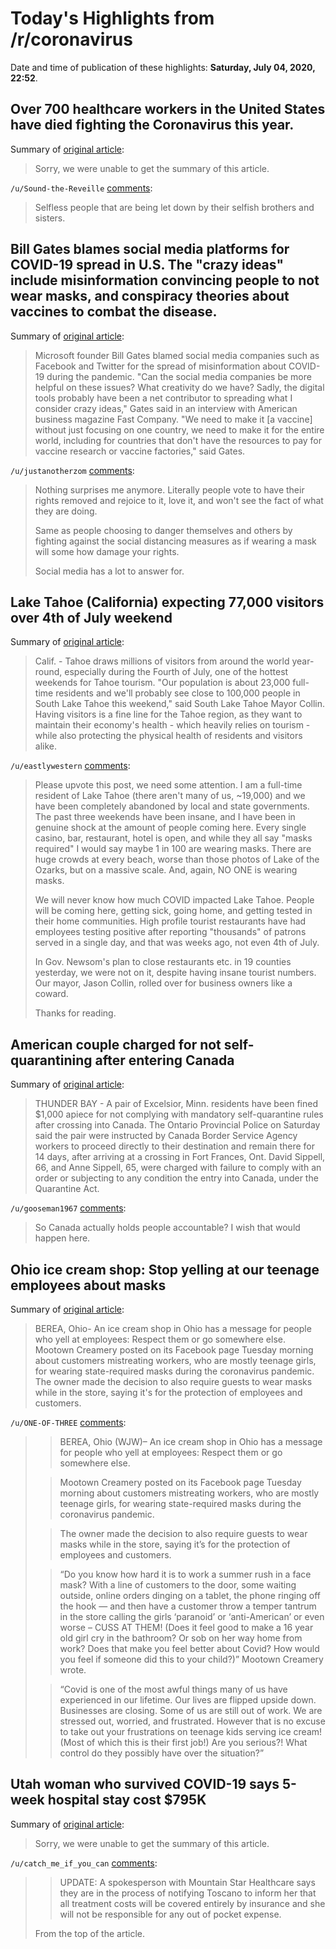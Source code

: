 # Today's Highlights from /r/coronavirus

Date and time of publication of these highlights: **Saturday, July 04, 2020, 22:52**.

## Over 700 healthcare workers in the United States have died fighting the Coronavirus this year.

Summary of [original article](https://khn.org/news/lost-on-the-frontline-health-care-worker-death-toll-covid19-coronavirus/):

> Sorry, we were unable to get the summary of this article.

`/u/Sound-the-Reveille` [comments](https://www.reddit.com/r/Coronavirus/comments/hlakf1/over_700_healthcare_workers_in_the_united_states/):

> Selfless people that are being let down by their selfish brothers and sisters.

## Bill Gates blames social media platforms for COVID-19 spread in U.S. The "crazy ideas" include misinformation convincing people to not wear masks, and conspiracy theories about vaccines to combat the disease.

Summary of [original article](https://news.cgtn.com/news/2020-07-04/Bill-Gates-blames-social-media-platforms-for-COVID-19-spread-in-U-S--RR9BfgELUk/index.html):

> Microsoft founder Bill Gates blamed social media companies such as Facebook and Twitter for the spread of misinformation about COVID-19 during the pandemic. "Can the social media companies be more helpful on these issues? What creativity do we have? Sadly, the digital tools probably have been a net contributor to spreading what I consider crazy ideas," Gates said in an interview with American business magazine Fast Company. "We need to make it [a vaccine] without just focusing on one country, we need to make it for the entire world, including for countries that don't have the resources to pay for vaccine research or vaccine factories," said Gates.

`/u/justanotherzom` [comments](https://www.reddit.com/r/Coronavirus/comments/hl3m5y/bill_gates_blames_social_media_platforms_for/):

> Nothing surprises me anymore. Literally people vote to have their rights removed and rejoice to it, love it, and won't see the fact of what they are doing.
> 
> Same as people choosing to danger themselves and others by fighting against the social distancing measures as if wearing a mask will some how damage your rights.
> 
> Social media has a lot to answer for.

## Lake Tahoe (California) expecting 77,000 visitors over 4th of July weekend

Summary of [original article](https://www.abc10.com/article/news/health/coronavirus/tahoe-expecting-77000-visitors-over-fourth-of-july-weekend/103-51bf3b02-a702-4533-a7b0-02e0b44d4327?repost):

> Calif. - Tahoe draws millions of visitors from around the world year-round, especially during the Fourth of July, one of the hottest weekends for Tahoe tourism. "Our population is about 23,000 full-time residents and we'll probably see close to 100,000 people in South Lake Tahoe this weekend," said South Lake Tahoe Mayor Collin. Having visitors is a fine line for the Tahoe region, as they want to maintain their economy's health - which heavily relies on tourism - while also protecting the physical health of residents and visitors alike.

`/u/eastlywestern` [comments](https://www.reddit.com/r/Coronavirus/comments/hl7xdi/lake_tahoe_california_expecting_77000_visitors/):

> Please upvote this post, we need some attention. I am a full-time resident of Lake Tahoe (there aren't many of us, ~19,000) and we have been completely abandoned by local and state governments. The past three weekends have been insane, and I have been in genuine shock at the amount of people coming here. Every single casino, bar, restaurant, hotel is open, and while they all say "masks required" I would say maybe 1 in 100 are wearing masks. There are huge crowds at every beach, worse than those photos of Lake of the Ozarks, but on a massive scale. And, again, NO ONE is wearing masks.
> 
> We will never know how much COVID impacted Lake Tahoe. People will be coming here, getting sick, going home, and getting tested in their home communities. High profile tourist restaurants have had employees testing positive after reporting "thousands" of patrons served in a single day, and that was weeks ago, not even 4th of July. 
> 
> In Gov. Newsom's plan to close restaurants etc. in 19 counties yesterday, we were not on it, despite having insane tourist numbers. Our mayor, Jason Collin, rolled over for business owners like a coward. 
> 
> Thanks for reading.

## American couple charged for not self-quarantining after entering Canada

Summary of [original article](https://www.tbnewswatch.com/local-news/american-couple-charged-for-not-self-quarantining-after-entering-canada-2540045):

> THUNDER BAY - A pair of Excelsior, Minn. residents have been fined $1,000 apiece for not complying with mandatory self-quarantine rules after crossing into Canada. The Ontario Provincial Police on Saturday said the pair were instructed by Canada Border Service Agency workers to proceed directly to their destination and remain there for 14 days, after arriving at a crossing in Fort Frances, Ont. David Sippell, 66, and Anne Sippell, 65, were charged with failure to comply with an order or subjecting to any condition the entry into Canada, under the Quarantine Act.

`/u/gooseman1967` [comments](https://www.reddit.com/r/Coronavirus/comments/hlcdux/american_couple_charged_for_not_selfquarantining/):

> So Canada actually holds people accountable? I wish that would happen here.

## Ohio ice cream shop: Stop yelling at our teenage employees about masks

Summary of [original article](https://wreg.com/news/ohio-ice-cream-shop-stop-yelling-at-our-teenage-employees-about-masks/):

> BEREA, Ohio- An ice cream shop in Ohio has a message for people who yell at employees: Respect them or go somewhere else. Mootown Creamery posted on its Facebook page Tuesday morning about customers mistreating workers, who are mostly teenage girls, for wearing state-required masks during the coronavirus pandemic. The owner made the decision to also require guests to wear masks while in the store, saying it's for the protection of employees and customers.

`/u/ONE-OF-THREE` [comments](https://www.reddit.com/r/Coronavirus/comments/hlfezn/ohio_ice_cream_shop_stop_yelling_at_our_teenage/):

> >BEREA, Ohio (WJW)– An ice cream shop in Ohio has a message for people who yell at employees: Respect them or go somewhere else.
> 
> >Mootown Creamery posted on its Facebook page Tuesday morning about customers mistreating workers, who are mostly teenage girls, for wearing state-required masks during the coronavirus pandemic.
> 
> >The owner made the decision to also require guests to wear masks while in the store, saying it’s for the protection of employees and customers.
> 
> >“Do you know how hard it is to work a summer rush in a face mask? With a line of customers to the door, some waiting outside, online orders dinging on a tablet, the phone ringing off the hook — and then have a customer throw a temper tantrum in the store calling the girls ‘paranoid’ or ‘anti-American’ or even worse – CUSS AT THEM! (Does it feel good to make a 16 year old girl cry in the bathroom? Or sob on her way home from work? Does that make you feel better about Covid? How would you feel if someone did this to your child?)” Mootown Creamery wrote.
> 
> >“Covid is one of the most awful things many of us have experienced in our lifetime. Our lives are flipped upside down. Businesses are closing. Some of us are still out of work. We are stressed out, worried, and frustrated. However that is no excuse to take out your frustrations on teenage kids serving ice cream! (Most of which this is their first job!) Are you serious?! What control do they possibly have over the situation?”

## Utah woman who survived COVID-19 says 5-week hospital stay cost $795K

Summary of [original article](https://kutv.com/news/coronavirus/i-was-so-close-to-death-says-utah-woman-still-recovering-from-covid-19):

> Sorry, we were unable to get the summary of this article.

`/u/catch_me_if_you_can` [comments](https://www.reddit.com/r/Coronavirus/comments/hlbyp9/utah_woman_who_survived_covid19_says_5week/):

> >UPDATE: A spokesperson with Mountain Star Healthcare says they are in the process of notifying Toscano to inform her that all treatment costs will be covered entirely by insurance and she will not be responsible for any out of pocket expense.
> 
> From the top of the article.


